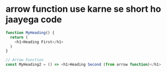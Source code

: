 # arrow function use karne se short ho jaayega code

```js
function MyHeading() {
  return (
    <h1>Heading First</h1>
  )
}
```
```js
// Arrow Function
const MyHeading2 = () => <h1>Heading Second (from arrow function)</h1>;
```

